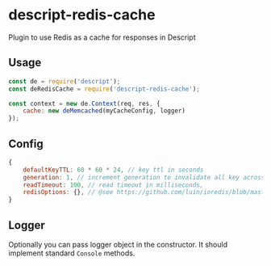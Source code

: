 # descript-redis-cache
Plugin to use Redis as a cache for responses in Descript

## Usage

```js
const de = require('descript');
const deRedisCache = require('descript-redis-cache');

const context = new de.Context(req, res, {
    cache: new deMemcached(myCacheConfig, logger)
});
```

## Config

```js
{
    defaultKeyTTL: 60 * 60 * 24, // key ttl in seconds
    generation: 1, // increment generation to invalidate all key across breaking changes releases
    readTimeout: 100, // read timeout in milliseconds,
    redisOptions: {}, // @see https://github.com/luin/ioredis/blob/master/API.md#new-redisport-host-options
}
```

## Logger

Optionally you can pass logger object in the constructor. It should implement standard `Console` methods.
